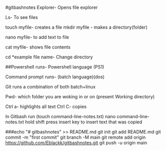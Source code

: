 #gitbashnotes
Explorer- Opens file explorer

Ls- To see files

touch myfile- creates a file
mkdir myfile - makes a directory(folder)

nano myfile- to add text to file 

cat myfile- shows file contents

cd *example file name- Change directory

##Powershell runs- Powershell language (PS1)

Command prompt runs- (batch language)(dos)

Git runs a combination of both batch+linux

Pwd- which folder you are woking in or on (present Working directory)

Ctrl a- highlights all text
Ctrl C- copies

In Gitbash run (touch command-line-notes.txt)
nano command-line-notes.txt 
hold shift press insert key to insert text that was copied 

###echo "# gitbashnotes" >> README.md
git init
git add README.md
git commit -m "first commit"
git branch -M main
git remote add origin https://github.com/Eblackk/gitbashnotes.git
git push -u origin main
